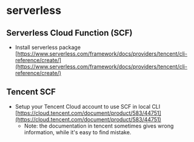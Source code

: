 # serverless

## Serverless Cloud Function \(SCF\)

* Install serverless package [https://www.serverless.com/framework/docs/providers/tencent/cli-reference/create/](https://www.serverless.com/framework/docs/providers/tencent/cli-reference/create/)

## Tencent SCF

* Setup your Tencent Cloud account to use SCF in local CLI [https://cloud.tencent.com/document/product/583/44751](https://cloud.tencent.com/document/product/583/44751)
  * Note: the documentation in tencent sometimes gives wrong information, while it's easy to find mistake.

